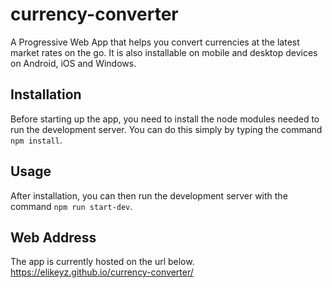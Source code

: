 # currency-converter
A Progressive Web App that helps you convert currencies at the latest market rates on the go. It is also installable on mobile and desktop devices on Android, iOS and Windows.

## Installation
Before starting up the app, you need to install the node modules needed to run the development server. You can do this simply by typing the command ```npm install```.

## Usage
After installation, you can then run the development server with the command ```npm run start-dev```.

## Web Address
The app is currently hosted on the url below.
https://elikeyz.github.io/currency-converter/
